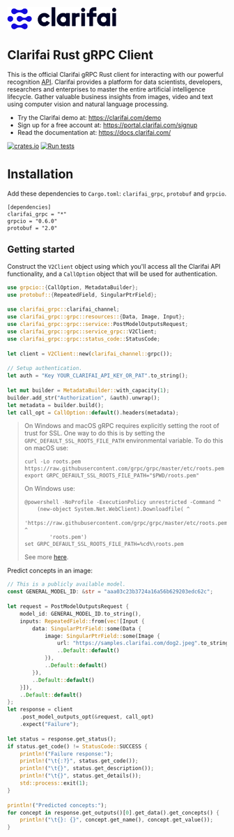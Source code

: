 ![Clarifai logo](docs/logo.png)

# Clarifai Rust gRPC Client

This is the official Clarifai gRPC Rust client for interacting with our powerful recognition
[API](https://docs.clarifai.com).
Clarifai provides a platform for data scientists, developers, researchers and enterprises to master the entire
artificial intelligence lifecycle. Gather valuable business insights from images, video and text using computer vision
and natural language processing.

* Try the Clarifai demo at: https://clarifai.com/demo
* Sign up for a free account at: https://portal.clarifai.com/signup
* Read the documentation at: https://docs.clarifai.com/

[![crates.io](https://img.shields.io/crates/v/clarifai_grpc.svg)](https://crates.io/crates/clarifai_grpc)
[![Run tests](https://github.com/Clarifai/clarifai-rust-grpc/workflows/Run%20tests/badge.svg)](https://github.com/Clarifai/clarifai-rust-grpc/actions)

# Installation

Add these dependencies to `Cargo.toml`: `clarifai_grpc`, `protobuf` and `grpcio`.

```
[dependencies]
clarifai_grpc = "*"
grpcio = "0.6.0"
protobuf = "2.0"
```

## Getting started

Construct the `V2Client` object using which you'll access all the Clarifai API functionality,
and a `CallOption` object that will be used for authentication.

```rust
use grpcio::{CallOption, MetadataBuilder};
use protobuf::{RepeatedField, SingularPtrField};

use clarifai_grpc::clarifai_channel;
use clarifai_grpc::grpc::resources::{Data, Image, Input};
use clarifai_grpc::grpc::service::PostModelOutputsRequest;
use clarifai_grpc::grpc::service_grpc::V2Client;
use clarifai_grpc::grpc::status_code::StatusCode;

let client = V2Client::new(clarifai_channel::grpc());

// Setup authentication.
let auth = "Key YOUR_CLARIFAI_API_KEY_OR_PAT".to_string();

let mut builder = MetadataBuilder::with_capacity(1);
builder.add_str("Authorization", &auth).unwrap();
let metadata = builder.build();
let call_opt = CallOption::default().headers(metadata);
```

> On Windows and macOS gRPC requires explicitly setting the root of trust for SSL. One way to do this is by setting the `GRPC_DEFAULT_SSL_ROOTS_FILE_PATH` environmental variable. To do this on macOS use:
>
> ```
> curl -Lo roots.pem https://raw.githubusercontent.com/grpc/grpc/master/etc/roots.pem
> export GRPC_DEFAULT_SSL_ROOTS_FILE_PATH="$PWD/roots.pem"
> ```
>
> On Windows use:
>
> ```
> @powershell -NoProfile -ExecutionPolicy unrestricted -Command ^
>     (new-object System.Net.WebClient).Downloadfile( ^
>         'https://raw.githubusercontent.com/grpc/grpc/master/etc/roots.pem', ^
>         'roots.pem')
> set GRPC_DEFAULT_SSL_ROOTS_FILE_PATH=%cd%\roots.pem
> ```
> See more [here](https://github.com/grpc/grpc/issues/16571).

Predict concepts in an image:

```rust
// This is a publicly available model.
const GENERAL_MODEL_ID: &str = "aaa03c23b3724a16a56b629203edc62c";

let request = PostModelOutputsRequest {
    model_id: GENERAL_MODEL_ID.to_string(),
    inputs: RepeatedField::from(vec![Input {
        data: SingularPtrField::some(Data {
            image: SingularPtrField::some(Image {
                url: "https://samples.clarifai.com/dog2.jpeg".to_string(),
                ..Default::default()
            }),
            ..Default::default()
        }),
        ..Default::default()
    }]),
    ..Default::default()
};
let response = client
    .post_model_outputs_opt(&request, call_opt)
    .expect("Failure");

let status = response.get_status();
if status.get_code() != StatusCode::SUCCESS {
    println!("Failure response:");
    println!("\t{:?}", status.get_code());
    println!("\t{}", status.get_description());
    println!("\t{}", status.get_details());
    std::process::exit(1);
}

println!("Predicted concepts:");
for concept in response.get_outputs()[0].get_data().get_concepts() {
    println!("\t{}: {}", concept.get_name(), concept.get_value());
}
```
